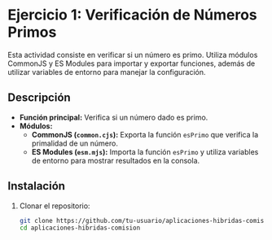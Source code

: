# Ejercicio 1: Verificación de Números Primos

Esta actividad consiste en verificar si un número es primo. Utiliza módulos CommonJS y ES Modules para importar y exportar funciones, además de utilizar variables de entorno para manejar la configuración.

## Descripción

- **Función principal:** Verifica si un número dado es primo.
- **Módulos:** 
  - **CommonJS (`common.cjs`):** Exporta la función `esPrimo` que verifica la primalidad de un número.
  - **ES Modules (`esm.mjs`):** Importa la función `esPrimo` y utiliza variables de entorno para mostrar resultados en la consola.


## Instalación

1. Clonar el repositorio:

   ```bash
   git clone https://github.com/tu-usuario/aplicaciones-hibridas-comision.git
   cd aplicaciones-hibridas-comision
